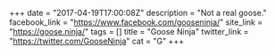+++
date = "2017-04-19T17:00:08Z"
description = "Not a real goose."
facebook_link = "https://www.facebook.com/gooseninja/"
site_link = "https://goose.ninja/"
tags = []
title = "Goose Ninja"
twitter_link = "https://twitter.com/GooseNinja"
cat = "G"
+++
